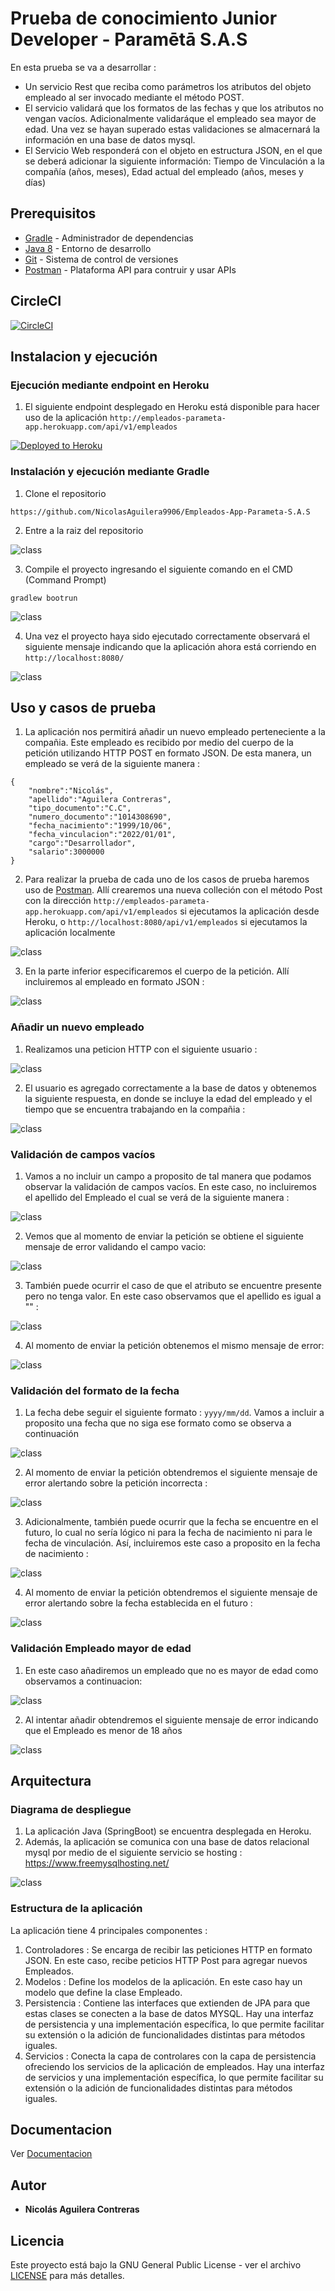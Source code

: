 # Prueba de conocimiento Junior Developer - Paramētā S.A.S

En esta prueba se va a desarrollar : 

- Un servicio Rest que reciba como parámetros los atributos del objeto empleado al ser invocado mediante el método POST.
- El servicio validará que los formatos de las fechas y que los atributos no vengan vacíos. Adicionalmente validaráque el empleado sea mayor de edad. Una vez se hayan
superado estas validaciones se almacernará la información en una base de datos mysql.
- El Servicio Web responderá con el objeto en estructura JSON, en el que se deberá adicionar la
siguiente información: Tiempo de Vinculación a la compañía (años, meses), Edad actual del empleado (años, meses y días)


## Prerequisitos

* [Gradle](https://gradle.org/) - Administrador de dependencias
* [Java 8](https://www.oracle.com/co/java/technologies/javase/javase-jdk8-downloads.html) -  Entorno de desarrollo 
* [Git](https://git-scm.com/) - Sistema de control de versiones
* [Postman](https://www.postman.com/) - Plataforma API para contruir y usar APIs

## CircleCI

[![CircleCI](https://circleci.com/gh/NicolasAguilera9906/Empleados-App-Parameta-S.A.S.svg?style=svg)](https://app.circleci.com/pipelines/github/NicolasAguilera9906/Empleados-App-Parameta-S.A.S)

## Instalacion y ejecución

### Ejecución mediante endpoint en Heroku

1. El siguiente endpoint desplegado en Heroku está disponible para hacer uso de la aplicación ```http://empleados-parameta-app.herokuapp.com/api/v1/empleados```

[![Deployed to Heroku](https://www.herokucdn.com/deploy/button.png)](http://empleados-parameta-app.herokuapp.com/api/v1/empleados)


### Instalación y ejecución mediante Gradle

1. Clone el repositorio

```
https://github.com/NicolasAguilera9906/Empleados-App-Parameta-S.A.S
```

2. Entre a la raiz del repositorio

![class](imagenes/ins1.png)

3. Compile el proyecto ingresando el siguiente comando en el CMD (Command Prompt)

```
gradlew bootrun
```

![class](imagenes/ins2.png)

4. Una vez el proyecto haya sido ejecutado correctamente observará el siguiente mensaje indicando que la aplicación ahora está corriendo en ```http://localhost:8080/```

![class](imagenes/ins3.png)


## Uso y casos de prueba

1. La aplicación nos permitirá añadir un nuevo empleado perteneciente a la compañia. Este empleado es recibido por medio del cuerpo de la petición utilizando HTTP POST en formato JSON. De esta manera, un empleado se verá de la siguiente manera : 

```
{
    "nombre":"Nicolás",
    "apellido":"Aguilera Contreras",
    "tipo_documento":"C.C",
    "numero_documento":"1014308690",
    "fecha_nacimiento":"1999/10/06",
    "fecha_vinculacion":"2022/01/01",
    "cargo":"Desarrollador",
    "salario":3000000
}
```

2. Para realizar la prueba de cada uno de los casos de prueba haremos uso de [Postman](https://www.postman.com/). Allí crearemos una nueva colleción con el método Post 
con la dirección ```http://empleados-parameta-app.herokuapp.com/api/v1/empleados``` si ejecutamos la aplicación desde Heroku, o ```http://localhost:8080/api/v1/empleados``` si ejecutamos la aplicación localmente

![class](imagenes/post1.png)

3. En la parte inferior especificaremos el cuerpo de la petición. Allí incluiremos al empleado en formato JSON :

![class](imagenes/post2.png)

### Añadir un nuevo empleado

1. Realizamos una peticion HTTP con el siguiente usuario :

![class](imagenes/post3.png)

2. El usuario es agregado correctamente a la base de datos y obtenemos la siguiente respuesta, en donde se incluye la edad del empleado y el tiempo que se encuentra trabajando en la compañia :

![class](imagenes/post4.png)

### Validación de campos vacíos

1. Vamos a no incluir un campo a proposito de tal manera que podamos observar la validación de campos vacíos. En este caso, no incluiremos el apellido del Empleado el cual se verá de la siguiente manera :

![class](imagenes/post5.png)

2. Vemos que al momento de enviar la petición se obtiene el siguiente mensaje de error validando el campo vacio:

![class](imagenes/post6.png)

3. También puede ocurrir el caso de que el atributo se encuentre presente pero no tenga valor. En este caso observamos que el apellido es igual a "" :

![class](imagenes/post7.png)

4. Al momento de enviar la petición obtenemos el mismo mensaje de error:

![class](imagenes/post8.png)

### Validación del formato de la fecha

1. La fecha debe seguir el siguiente formato : ```yyyy/mm/dd```. Vamos a incluir a proposito una fecha que no siga ese formato como se observa a continuación

![class](imagenes/post9.png)

2. Al momento de enviar la petición obtendremos el siguiente mensaje de error alertando sobre la petición incorrecta : 

![class](imagenes/post10.png)

3. Adicionalmente, también puede ocurrir que la fecha se encuentre en el futuro, lo cual no sería lógico ni para la fecha de nacimiento ni para le fecha de vinculación. Así, incluiremos este caso a proposito en la fecha de nacimiento :

![class](imagenes/post11.png)

4. Al momento de enviar la petición obtendremos el siguiente mensaje de error alertando sobre la fecha establecida en el futuro : 

![class](imagenes/post12.png)

### Validación Empleado mayor de edad

1. En este caso añadiremos un empleado que no es mayor de edad como observamos a continuacion:

![class](imagenes/post13.png)

2. Al intentar añadir obtendremos el siguiente mensaje de error indicando que el Empleado es menor de 18 años 

![class](imagenes/post14.png)

## Arquitectura

### Diagrama de despliegue

1. La aplicación Java (SpringBoot) se encuentra desplegada en Heroku.
2. Además, la aplicación se comunica con una base de datos relacional mysql por medio de el siguiente servicio se hosting : https://www.freemysqlhosting.net/

![class](imagenes/arq.png)

### Estructura de la aplicación 

La aplicación tiene 4 principales componentes :

1. Controladores : Se encarga de recibir las peticiones HTTP en formato JSON. En este caso, recibe peticios HTTP Post para agregar nuevos Empleados.
2. Modelos : Define los modelos de la aplicación. En este caso hay un modelo que define la clase Empleado.
3. Persistencia : Contiene las interfaces que extienden de JPA para que estas clases se conecten a la base de datos MYSQL. Hay una interfaz de persistencia y una implementación específica, lo que permite facilitar su extensión o la adición de funcionalidades distintas para métodos iguales.
4. Servicios : Conecta la capa de controlares con la capa de persistencia ofreciendo los servicios de la aplicación de empleados. Hay una interfaz de servicios y una implementación específica, lo que permite facilitar su extensión o la adición de funcionalidades distintas para métodos iguales.

## Documentacion

Ver [Documentacion](https://nicolasaguilera9906.github.io/Empleados-App-Parameta-S.A.S/javadoc/index.html)

## Autor

* **Nicolás Aguilera Contreras** 

## Licencia

Este proyecto está bajo la GNU General Public License - ver el archivo [LICENSE](LICENSE) para más detalles.

